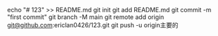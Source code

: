 echo "# 123" >> README.md 
git init 
git add README.md 
git commit -m "first commit" 
git branch -M main 
git remote add origin git@github.com:ericlan0426/123.git
 git push -u origin主要的
